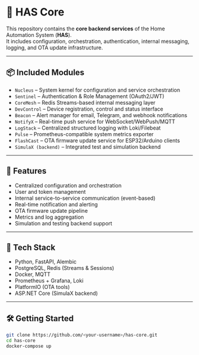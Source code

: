 # 🧠 HAS Core

This repository contains the **core backend services** of the Home Automation System (**HAS**).  
It includes configuration, orchestration, authentication, internal messaging, logging, and OTA update infrastructure.

---

## 📦 Included Modules

- `Nucleus` – System kernel for configuration and service orchestration
- `Sentinel` – Authentication & Role Management (OAuth2/JWT)
- `CoreMesh` – Redis Streams-based internal messaging layer
- `DevControl` – Device registration, control and status interface
- `Beacon` – Alert manager for email, Telegram, and webhook notifications
- `NotifyX` – Real-time push service for WebSocket/WebPush/MQTT
- `LogStack` – Centralized structured logging with Loki/Filebeat
- `Pulse` – Prometheus-compatible system metrics exporter
- `FlashCast` – OTA firmware update service for ESP32/Arduino clients
- `SimulaX (backend)` – Integrated test and simulation backend

---

## 🚀 Features

- Centralized configuration and orchestration
- User and token management
- Internal service-to-service communication (event-based)
- Real-time notification and alerting
- OTA firmware update pipeline
- Metrics and log aggregation
- Simulation and testing backend support

---

## 🧱 Tech Stack

- Python, FastAPI, Alembic
- PostgreSQL, Redis (Streams & Sessions)
- Docker, MQTT
- Prometheus + Grafana, Loki
- PlatformIO (OTA tools)
- ASP.NET Core (SimulaX backend)

---

## 🛠️ Getting Started

```bash
git clone https://github.com/<your-username>/has-core.git
cd has-core
docker-compose up

